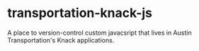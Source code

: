 # transportation-knack-js
A place to version-control custom javacsript that lives in Austin Transportation's Knack applications.
